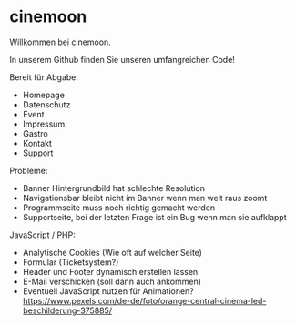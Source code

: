 # cinemoon
Willkommen bei cinemoon.

In unserem Github finden Sie unseren umfangreichen Code!

Bereit für Abgabe:
- Homepage
- Datenschutz
- Event
- Impressum
- Gastro
- Kontakt
- Support


Probleme:
- Banner Hintergrundbild hat schlechte Resolution
- Navigationsbar bleibt nicht im Banner wenn man weit raus zoomt
- Programmseite muss noch richtig gemacht werden
- Supportseite, bei der letzten Frage ist ein Bug wenn man sie aufklappt

JavaScript / PHP:
- Analytische Cookies (Wie oft auf welcher Seite)
- Formular (Ticketsystem?)
- Header und Footer dynamisch erstellen lassen
- E-Mail verschicken (soll dann auch ankommen)
- Eventuell JavaScript nutzen für Animationen?
https://www.pexels.com/de-de/foto/orange-central-cinema-led-beschilderung-375885/
